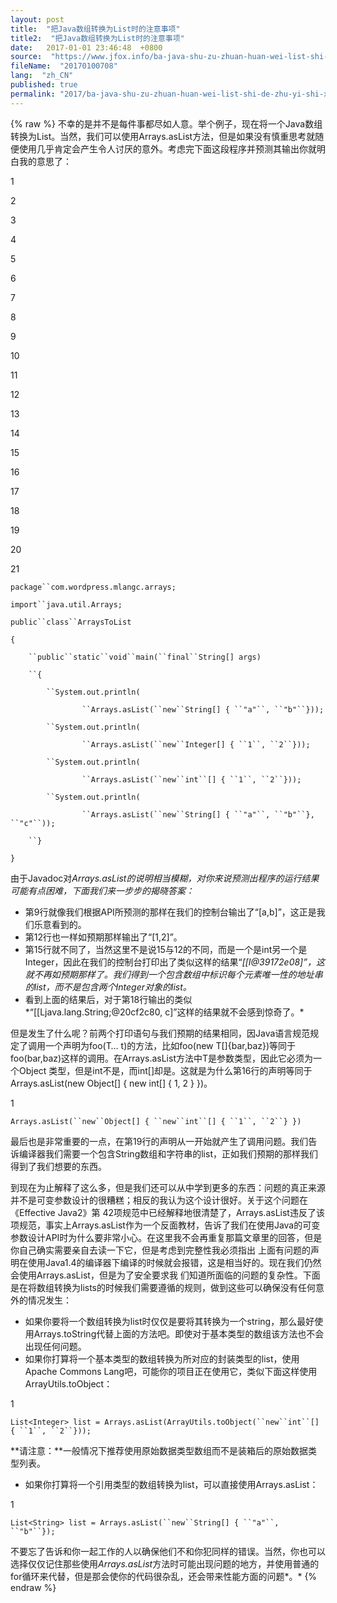```yaml
---
layout: post
title:  "把Java数组转换为List时的注意事项"
title2:  "把Java数组转换为List时的注意事项"
date:   2017-01-01 23:46:48  +0800
source:  "https://www.jfox.info/ba-java-shu-zu-zhuan-huan-wei-list-shi-de-zhu-yi-shi-xiang.html"
fileName:  "20170100708"
lang:  "zh_CN"
published: true
permalink: "2017/ba-java-shu-zu-zhuan-huan-wei-list-shi-de-zhu-yi-shi-xiang.html"
---
```

{% raw %}
不幸的是并不是每件事都尽如人意。举个例子，现在将一个Java数组转换为List。当然，我们可以使用Arrays.asList方法，但是如果没有慎重思考就随便使用几乎肯定会产生令人讨厌的意外。考虑完下面这段程序并预测其输出你就明白我的意思了：

1

2

3

4

5

6

7

8

9

10

11

12

13

14

15

16

17

18

19

20

21

`package``com.wordpress.mlangc.arrays;`

`import``java.util.Arrays;`

`public``class``ArraysToList`

`{`

`    ``public``static``void``main(``final``String[] args)`

`    ``{`

`        ``System.out.println(`

`                ``Arrays.asList(``new``String[] { ``"a"``, ``"b"``}));`

`        ``System.out.println(`

`                ``Arrays.asList(``new``Integer[] { ``1``, ``2``}));`

`        ``System.out.println(`

`                ``Arrays.asList(``new``int``[] { ``1``, ``2``}));`

`        ``System.out.println(`

`                ``Arrays.asList(``new``String[] { ``"a"``, ``"b"``}, ``"c"``));`

`    ``}`

`}`

由于Javadoc对*Arrays.asList的说明相当模糊，对你来说预测出程序的运行结果可能有点困难，下面我们来一步步的揭晓答案：*

- 第9行就像我们根据API所预测的那样在我们的控制台输出了“[a,b]”，这正是我们乐意看到的。
- 第12行也一样如预期那样输出了“[1,2]”。
- 第15行就不同了，当然这里不是说15与12的不同，而是一个是int另一个是Integer，因此在我们的控制台打印出了类似这样的结果“*[[I@39172e08]”，这就不再如预期那样了。我们得到一个包含数组中标识每个元素唯一性的地址串的list，而不是包含两个Integer对象的list。*
- 看到上面的结果后，对于第18行输出的类似*“[[Ljava.lang.String;@20cf2c80, c]”这样的结果就不会感到惊奇了。*

但是发生了什么呢？前两个打印语句与我们预期的结果相同，因Java语言规范规定了调用一个声明为foo(T… t)的方法，比如foo(new T[]{bar,baz})等同于foo(bar,baz)这样的调用。在Arrays.asList方法中T是参数类型，因此它必须为一个Object 类型，但是int不是，而int[]却是。这就是为什么第16行的声明等同于 Arrays.asList(new Object[] { new int[] { 1, 2 } })。

1

`Arrays.asList(``new``Object[] { ``new``int``[] { ``1``, ``2``} })`

最后也是非常重要的一点，在第19行的声明从一开始就产生了调用问题。我们告诉编译器我们需要一个包含String数组和字符串的list，正如我们预期的那样我们得到了我们想要的东西。

到现在为止解释了这么多，但是我们还可以从中学到更多的东西：问题的真正来源并不是可变参数设计的很糟糕；相反的我认为这个设计很好。关于这个问题在《Effective Java2》第 42项规范中已经解释地很清楚了，Arrays.asList违反了该项规范，事实上Arrays.asList作为一个反面教材，告诉了我们在使用Java的可变参数设计API时为什么要非常小心。在这里我不会再重复那篇文章里的回答，但是你自己确实需要亲自去读一下它，但是考虑到完整性我必须指出 上面有问题的声明在使用Java1.4的编译器下编译的时候就会报错，这是相当好的。现在我们仍然会使用Arrays.asList，但是为了安全要求我 们知道所面临的问题的复杂性。下面是在将数组转换为lists的时候我们需要遵循的规则，做到这些可以确保没有任何意外的情况发生：

- 如果你要将一个数组转换为list时仅仅是要将其转换为一个string，那么最好使用Arrays.toString代替上面的方法吧。即使对于基本类型的数组该方法也不会出现任何问题。
- 如果你打算将一个基本类型的数组转换为所对应的封装类型的list，使用Apache Commons Lang吧，可能你的项目正在使用它，类似下面这样使用ArrayUtils.toObject：

1

`List<Integer> list = Arrays.asList(ArrayUtils.toObject(``new``int``[] { ``1``, ``2``}));`

**请注意：**一般情况下推荐使用原始数据类型数组而不是装箱后的原始数据类型列表。

- 如果你打算将一个引用类型的数组转换为list，可以直接使用Arrays.asList：

1

`List<String> list = Arrays.asList(``new``String[] { ``"a"``, ``"b"``});`

不要忘了告诉和你一起工作的人以确保他们不和你犯同样的错误。当然，你也可以选择仅仅记住那些使用*Arrays.asList*方法时可能出现问题的地方，并使用普通的for循环来代替，但是那会使你的代码很杂乱，还会带来性能方面的问题*。*
{% endraw %}
